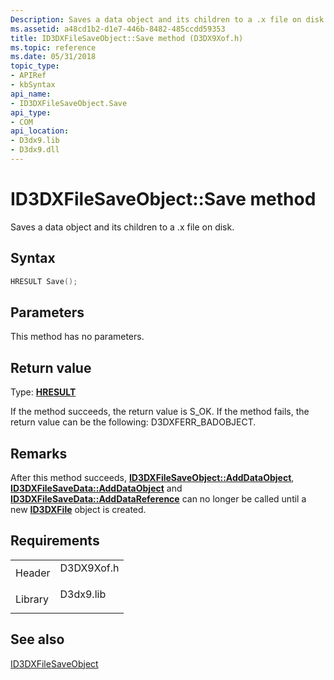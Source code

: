```yaml
---
Description: Saves a data object and its children to a .x file on disk.
ms.assetid: a48cd1b2-d1e7-446b-8482-485ccdd59353
title: ID3DXFileSaveObject::Save method (D3DX9Xof.h)
ms.topic: reference
ms.date: 05/31/2018
topic_type: 
- APIRef
- kbSyntax
api_name: 
- ID3DXFileSaveObject.Save
api_type: 
- COM
api_location: 
- D3dx9.lib
- D3dx9.dll
---
```


# ID3DXFileSaveObject::Save method

Saves a data object and its children to a .x file on disk.

## Syntax


```C++
HRESULT Save();
```



## Parameters

This method has no parameters.

## Return value

Type: **[**HRESULT**](https://msdn.microsoft.com/library/Bb401631(v=MSDN.10).aspx)**

If the method succeeds, the return value is S\_OK. If the method fails, the return value can be the following: D3DXFERR\_BADOBJECT.

## Remarks

After this method succeeds, [**ID3DXFileSaveObject::AddDataObject**](id3dxfilesaveobject--adddataobject.md), [**ID3DXFileSaveData::AddDataObject**](id3dxfilesavedata--adddataobject.md) and [**ID3DXFileSaveData::AddDataReference**](id3dxfilesavedata--adddatareference.md) can no longer be called until a new [**ID3DXFile**](id3dxfile.md) object is created.

## Requirements



|                    |                                                                                       |
|--------------------|---------------------------------------------------------------------------------------|
| Header<br/>  | <dl> <dt>D3DX9Xof.h</dt> </dl> |
| Library<br/> | <dl> <dt>D3dx9.lib</dt> </dl>  |



## See also

<dl> <dt>

[ID3DXFileSaveObject](id3dxfilesaveobject.md)
</dt> </dl>

 

 




